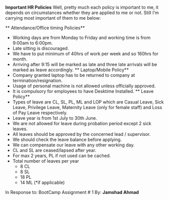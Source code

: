 **Important HR Policies**
Well, pretty much each policy is important to me, it depends on circumstances whether they are applied to me or not.
Still I'm carrying most important of them to me below:

**	Attendance/Office timing Policies**
*	Working days are from Monday to Friday and working time is from 9:00am to 6:00pm.
*	Late sitting is discouraged.
*	We have to put minimum of 40hrs of work per week and so 160hrs for month.
*	Arriving after 9:15 will be marked as late and three late arrivals will be marked as leave accordingly.
**	Laptop/Mobile Policy**
*	Company granted laptop has to be returned to company at termination/resignation.
*	Usage of personal machine is not allowed unless officially approved.
*	It is compulsory for employees to have Desktime Installed.
**	Leave Policy**
*	Types of leave are CL, SL, PL, ML and LOP which are Casual Leave, Sick Leave, Privilege Leave, Maternity Leave (only for female staff) and Loss of Pay Leave respectively.
*	 Leave year is from 1st July to 30th June.
*	We are not allowed for leave during probation period except 2 sick leaves.
*	All leaves should be approved by the concerned lead / supervisor.
*	We should check the leave balance before applying.
*	We can compensate our leave with any other working day.
*	CL and SL are ceased/lapsed after year.
*	For max 2 years, PL if not used can be cached.
*	Total number of leaves per year
	*	8 CL
	*	8 SL
	*	18 PL
	*	14 ML (*if applicable)

In Response to:
BootCamp Assignment # 1
By: **Jamshad Ahmad**
